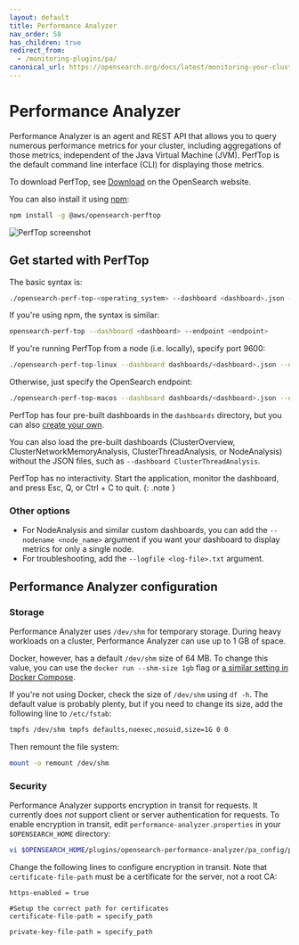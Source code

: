 ```yaml
---
layout: default
title: Performance Analyzer
nav_order: 58
has_children: true
redirect_from:
  - /monitoring-plugins/pa/
canonical_url: https://opensearch.org/docs/latest/monitoring-your-cluster/pa/index/
---
```


# Performance Analyzer

Performance Analyzer is an agent and REST API that allows you to query numerous performance metrics for your cluster, including aggregations of those metrics, independent of the Java Virtual Machine (JVM). PerfTop is the default command line interface (CLI) for displaying those metrics.

To download PerfTop, see [Download](https://opensearch.org/downloads.html) on the OpenSearch website.

You can also install it using [npm](https://www.npmjs.com/):

```bash
npm install -g @aws/opensearch-perftop
```

![PerfTop screenshot]({{site.url}}{{site.baseurl}}/images/perftop.png)


## Get started with PerfTop

The basic syntax is:

```bash
./opensearch-perf-top-<operating_system> --dashboard <dashboard>.json --endpoint <endpoint>
```

If you're using npm, the syntax is similar:

```bash
opensearch-perf-top --dashboard <dashboard> --endpoint <endpoint>
```

If you're running PerfTop from a node (i.e. locally), specify port 9600:

```bash
./opensearch-perf-top-linux --dashboard dashboards/<dashboard>.json --endpoint localhost:9600
```

Otherwise, just specify the OpenSearch endpoint:

```bash
./opensearch-perf-top-macos --dashboard dashboards/<dashboard>.json --endpoint my-cluster.my-domain.com
```

PerfTop has four pre-built dashboards in the `dashboards` directory, but you can also [create your own]({{site.url}}{{site.baseurl}}/monitoring-plugins/pa/dashboards/).

You can also load the pre-built dashboards (ClusterOverview, ClusterNetworkMemoryAnalysis, ClusterThreadAnalysis, or NodeAnalysis) without the JSON files, such as `--dashboard ClusterThreadAnalysis`.

PerfTop has no interactivity. Start the application, monitor the dashboard, and press Esc, Q, or Ctrl + C to quit.
{: .note }


### Other options

- For NodeAnalysis and similar custom dashboards, you can add the `--nodename <node_name>` argument if you want your dashboard to display metrics for only a single node.
- For troubleshooting, add the `--logfile <log-file>.txt` argument.


## Performance Analyzer configuration

### Storage

Performance Analyzer uses `/dev/shm` for temporary storage. During heavy workloads on a cluster, Performance Analyzer can use up to 1 GB of space.

Docker, however, has a default `/dev/shm` size of 64 MB. To change this value, you can use the `docker run --shm-size 1gb` flag or [a similar setting in Docker Compose](https://docs.docker.com/compose/compose-file#shm_size).

If you're not using Docker, check the size of `/dev/shm` using `df -h`. The default value is probably plenty, but if you need to change its size, add the following line to `/etc/fstab`:

```bash
tmpfs /dev/shm tmpfs defaults,noexec,nosuid,size=1G 0 0
```

Then remount the file system:

```bash
mount -o remount /dev/shm
```


### Security

Performance Analyzer supports encryption in transit for requests. It currently does *not* support client or server authentication for requests. To enable encryption in transit, edit `performance-analyzer.properties` in your `$OPENSEARCH_HOME` directory:

```bash
vi $OPENSEARCH_HOME/plugins/opensearch-performance-analyzer/pa_config/performance-analyzer.properties
```

Change the following lines to configure encryption in transit. Note that `certificate-file-path` must be a certificate for the server, not a root CA:

```
https-enabled = true

#Setup the correct path for certificates
certificate-file-path = specify_path

private-key-file-path = specify_path
```
